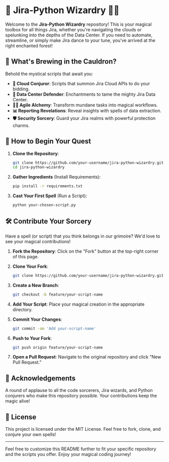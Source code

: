 # 🐍 Jira-Python Wizardry 🧙‍♂️

Welcome to the **Jira-Python Wizardry** repository! This is your magical toolbox for all things Jira, whether you're navigating the clouds or spelunking into the depths of the Data Center. If you need to automate, streamline, or simply make Jira dance to your tune, you’ve arrived at the right enchanted forest!

## 📜 What's Brewing in the Cauldron?

Behold the mystical scripts that await you:

- **🔮 Cloud Conjuror**: Scripts that summon Jira Cloud APIs to do your bidding.
- **🏰 Data Center Defender**: Enchantments to tame the mighty Jira Data Center.
- **🧙‍♀️ Agile Alchemy**: Transform mundane tasks into magical workflows.
- **📊 Reporting Revelations**: Reveal insights with spells of data extraction.
- **🛡️ Security Sorcery**: Guard your Jira realms with powerful protection charms.

## 🚀 How to Begin Your Quest

1. **Clone the Repository**: 

   ```bash
   git clone https://github.com/your-username/jira-python-wizardry.git
   cd jira-python-wizardry
   ```

2. **Gather Ingredients** (Install Requirements):

   ```bash
   pip install -r requirements.txt
   ```

3. **Cast Your First Spell** (Run a Script):

   ```bash
   python your-chosen-script.py
   ```

## 🛠️ Contribute Your Sorcery

Have a spell (or script) that you think belongs in our grimoire? We'd love to see your magical contributions!

1. **Fork the Repository**: Click on the "Fork" button at the top-right corner of this page.
2. **Clone Your Fork**: 

   ```bash
   git clone https://github.com/your-username/jira-python-wizardry.git
   ```

3. **Create a New Branch**: 

   ```bash
   git checkout -b feature/your-script-name
   ```

4. **Add Your Script**: Place your magical creation in the appropriate directory.
5. **Commit Your Changes**: 

   ```bash
   git commit -am 'Add your-script-name'
   ```

6. **Push to Your Fork**:

   ```bash
   git push origin feature/your-script-name
   ```

7. **Open a Pull Request**: Navigate to the original repository and click "New Pull Request."

## 🎩 Acknowledgements

A round of applause to all the code sorcerers, Jira wizards, and Python conjurers who make this repository possible. Your contributions keep the magic alive!

## 📜 License

This project is licensed under the MIT License. Feel free to fork, clone, and conjure your own spells!

---

Feel free to customize this README further to fit your specific repository and the scripts you offer. Enjoy your magical coding journey!

